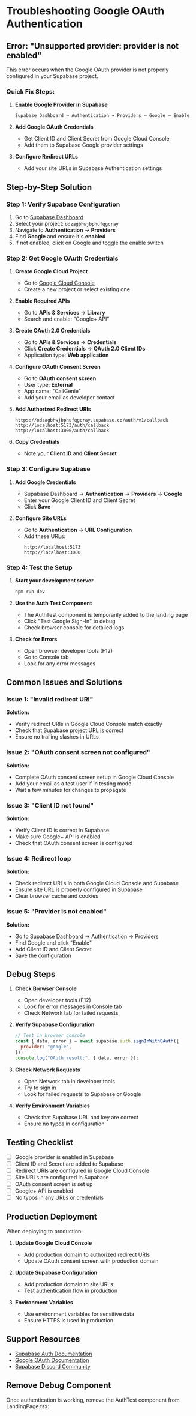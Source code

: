 # Troubleshooting Google OAuth Authentication

## Error: "Unsupported provider: provider is not enabled"

This error occurs when the Google OAuth provider is not properly configured in your Supabase project.

### Quick Fix Steps:

1. **Enable Google Provider in Supabase**

   ```
   Supabase Dashboard → Authentication → Providers → Google → Enable
   ```

2. **Add Google OAuth Credentials**

   - Get Client ID and Client Secret from Google Cloud Console
   - Add them to Supabase Google provider settings

3. **Configure Redirect URLs**
   - Add your site URLs in Supabase Authentication settings

## Step-by-Step Solution

### Step 1: Verify Supabase Configuration

1. Go to [Supabase Dashboard](https://supabase.com/dashboard)
2. Select your project: `odzagbhwjbphufqgcray`
3. Navigate to **Authentication** → **Providers**
4. Find **Google** and ensure it's **enabled**
5. If not enabled, click on Google and toggle the enable switch

### Step 2: Get Google OAuth Credentials

1. **Create Google Cloud Project**

   - Go to [Google Cloud Console](https://console.cloud.google.com/)
   - Create a new project or select existing one

2. **Enable Required APIs**

   - Go to **APIs & Services** → **Library**
   - Search and enable: "Google+ API"

3. **Create OAuth 2.0 Credentials**

   - Go to **APIs & Services** → **Credentials**
   - Click **Create Credentials** → **OAuth 2.0 Client IDs**
   - Application type: **Web application**

4. **Configure OAuth Consent Screen**

   - Go to **OAuth consent screen**
   - User type: **External**
   - App name: "CallGenie"
   - Add your email as developer contact

5. **Add Authorized Redirect URIs**

   ```
   https://odzagbhwjbphufqgcray.supabase.co/auth/v1/callback
   http://localhost:5173/auth/callback
   http://localhost:3000/auth/callback
   ```

6. **Copy Credentials**
   - Note your **Client ID** and **Client Secret**

### Step 3: Configure Supabase

1. **Add Google Credentials**

   - Supabase Dashboard → **Authentication** → **Providers** → **Google**
   - Enter your Google Client ID and Client Secret
   - Click **Save**

2. **Configure Site URLs**
   - Go to **Authentication** → **URL Configuration**
   - Add these URLs:
     ```
     http://localhost:5173
     http://localhost:3000
     ```

### Step 4: Test the Setup

1. **Start your development server**

   ```bash
   npm run dev
   ```

2. **Use the Auth Test Component**

   - The AuthTest component is temporarily added to the landing page
   - Click "Test Google Sign-In" to debug
   - Check browser console for detailed logs

3. **Check for Errors**
   - Open browser developer tools (F12)
   - Go to Console tab
   - Look for any error messages

## Common Issues and Solutions

### Issue 1: "Invalid redirect URI"

**Solution:**

- Verify redirect URIs in Google Cloud Console match exactly
- Check that Supabase project URL is correct
- Ensure no trailing slashes in URLs

### Issue 2: "OAuth consent screen not configured"

**Solution:**

- Complete OAuth consent screen setup in Google Cloud Console
- Add your email as a test user if in testing mode
- Wait a few minutes for changes to propagate

### Issue 3: "Client ID not found"

**Solution:**

- Verify Client ID is correct in Supabase
- Make sure Google+ API is enabled
- Check that OAuth consent screen is configured

### Issue 4: Redirect loop

**Solution:**

- Check redirect URLs in both Google Cloud Console and Supabase
- Ensure site URL is properly configured in Supabase
- Clear browser cache and cookies

### Issue 5: "Provider is not enabled"

**Solution:**

- Go to Supabase Dashboard → Authentication → Providers
- Find Google and click "Enable"
- Add Client ID and Client Secret
- Save the configuration

## Debug Steps

1. **Check Browser Console**

   - Open developer tools (F12)
   - Look for error messages in Console tab
   - Check Network tab for failed requests

2. **Verify Supabase Configuration**

   ```javascript
   // Test in browser console
   const { data, error } = await supabase.auth.signInWithOAuth({
     provider: "google",
   });
   console.log("OAuth result:", { data, error });
   ```

3. **Check Network Requests**

   - Open Network tab in developer tools
   - Try to sign in
   - Look for failed requests to Supabase or Google

4. **Verify Environment Variables**
   - Check that Supabase URL and key are correct
   - Ensure no typos in configuration

## Testing Checklist

- [ ] Google provider is enabled in Supabase
- [ ] Client ID and Secret are added to Supabase
- [ ] Redirect URIs are configured in Google Cloud Console
- [ ] Site URLs are configured in Supabase
- [ ] OAuth consent screen is set up
- [ ] Google+ API is enabled
- [ ] No typos in any URLs or credentials

## Production Deployment

When deploying to production:

1. **Update Google Cloud Console**

   - Add production domain to authorized redirect URIs
   - Update OAuth consent screen with production domain

2. **Update Supabase Configuration**

   - Add production domain to site URLs
   - Test authentication flow in production

3. **Environment Variables**
   - Use environment variables for sensitive data
   - Ensure HTTPS is used in production

## Support Resources

- [Supabase Auth Documentation](https://supabase.com/docs/guides/auth)
- [Google OAuth Documentation](https://developers.google.com/identity/protocols/oauth2)
- [Supabase Discord Community](https://discord.supabase.com/)

## Remove Debug Component

Once authentication is working, remove the AuthTest component from LandingPage.tsx:
